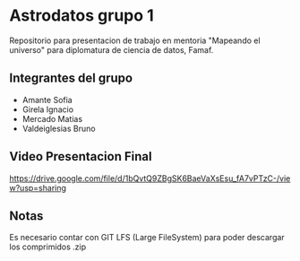 # Astrodatos grupo 1

Repositorio para presentacion de trabajo en mentoria "Mapeando el universo" para diplomatura de ciencia de datos, Famaf.

## Integrantes del grupo
* Amante Sofia
* Girela Ignacio
* Mercado Matias
* Valdeiglesias Bruno

## Video Presentacion Final

https://drive.google.com/file/d/1bQvtQ9ZBgSK6BaeVaXsEsu_fA7vPTzC-/view?usp=sharing

## Notas

Es necesario contar con GIT LFS (Large FileSystem) para poder descargar los comprimidos .zip
